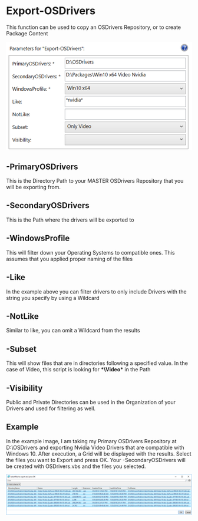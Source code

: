 # Export-OSDrivers

This function can be used to copy an OSDrivers Repository, or to create Package Content

![](../../.gitbook/assets/2018-02-18_0-25-03.png)

## -PrimaryOSDrivers

This is the Directory Path to your MASTER OSDrivers Repository that you will be exporting from.

## -SecondaryOSDrivers

This is the Path where the drivers will be exported to

## -WindowsProfile

This will filter down your Operating Systems to compatible ones. This assumes that you applied proper naming of the files

## -Like

In the example above you can filter drivers to only include Drivers with the string you specify by using a Wildcard

## -NotLike

Similar to like, you can omit a Wildcard from the results

## -Subset

This will show files that are in directories following a specified value. In the case of Video, this script is looking for **\*\Video\*** in the Path

## -Visibility

Public and Private Directories can be used in the Organization of your Drivers and used for filtering as well.

## Example

In the example image, I am taking my Primary OSDrivers Repository at D:\OSDrivers and exporting Nvidia Video Drivers that are compatible with Windows 10. After execution, a Grid will be displayed with the results. Select the files you want to Export and press OK. Your -SecondaryOSDrivers will be created with OSDrivers.vbs and the files you selected.

![](../../.gitbook/assets/2018-02-17_1-40-38.png)

